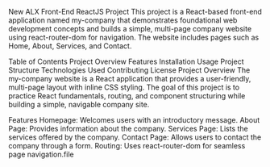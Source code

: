 New ALX Front-End ReactJS Project
This project is a React-based front-end application named my-company that demonstrates foundational web development concepts and builds a simple, multi-page company website using react-router-dom for navigation. The website includes pages such as Home, About, Services, and Contact.

Table of Contents
Project Overview
Features
Installation
Usage
Project Structure
Technologies Used
Contributing
License
Project Overview
The my-company website is a React application that provides a user-friendly, multi-page layout with inline CSS styling. The goal of this project is to practice React fundamentals, routing, and component structuring while building a simple, navigable company site.

Features
Homepage: Welcomes users with an introductory message.
About Page: Provides information about the company.
Services Page: Lists the services offered by the company.
Contact Page: Allows users to contact the company through a form.
Routing: Uses react-router-dom for seamless page navigation.file
